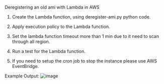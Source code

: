 Deregistering an old ami with Lambda in AWS

1. Create the Lambda function, using deregister-ami.py python code.

2. Apply execution policy to the Lambda function. 

3. Set the lambda function timeout more than 1 min due to it need to scan through all region.

4. Run a test for the Lambda function.

5. If you need to setup the cron job to stop the instance please use AWS EventBridge.

Example Output:
![image](https://user-images.githubusercontent.com/66815986/136634189-135f14b5-132a-4141-9d9d-0b7d6bf7b02f.png)

